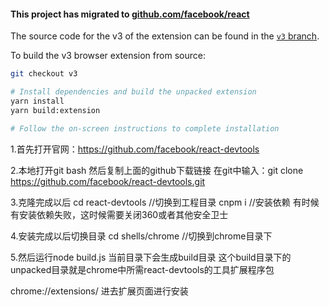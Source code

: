 #### This project has migrated to [github.com/facebook/react](https://github.com/facebook/react)

The source code for the v3 of the extension can be found in the [`v3` branch](https://github.com/facebook/react-devtools/tree/v3).

To build the v3 browser extension from source:
```sh
git checkout v3

# Install dependencies and build the unpacked extension
yarn install
yarn build:extension

# Follow the on-screen instructions to complete installation
```

1.首先打开官网：https://github.com/facebook/react-devtools

2.本地打开git bash 然后复制上面的github下载链接
在git中输入：git clone https://github.com/facebook/react-devtools.git

3.克隆完成以后
cd react-devtools //切换到工程目录
cnpm i //安装依赖  有时候有安装依赖失败，这时候需要关闭360或者其他安全卫士

4.安装完成以后切换目录
cd shells/chrome //切换到chrome目录下

5.然后运行node build.js 当前目录下会生成build目录 这个build目录下的unpacked目录就是chrome中所需react-devtools的工具扩展程序包

chrome://extensions/ 进去扩展页面进行安装
